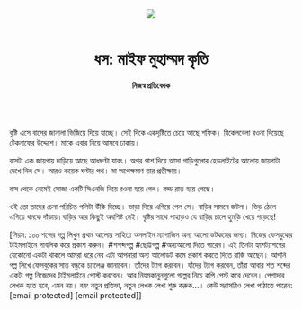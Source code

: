 <div align=center>
<img src=https://images.prothomalo.com/prothomalo-bangla/2021-01/1d75151c-eff9-4e9f-ac28-aebc4618d00f/palo_bangla_og.png />
<br><br>
<h1>ধস: মাইফ মুহাম্মদ কৃতি</h1> 
<h4>নিজস্ব প্রতিবেদক</h4>
<br><br>
</div>

বৃষ্টি এসে বাসের জানালা ভিজিয়ে দিয়ে যাচ্ছে। সেই দিকে একদৃষ্টিতে চেয়ে আছে শফিক। বিকেলবেলা রওনা দিয়েছে টেকনাফের উদ্দেশে। মাকে এবার নিয়ে আসবে ঢাকায়।

বাসটা এক জায়গায় দাড়িয়ে আছে আধঘণ্টা যাবৎ। অপর পাশ দিয়ে আসা গাড়িগুলোর হেডলাইটের আলোয় জায়গাটা দেখে নিল সে। আরও কয়েক ঘণ্টার পথ। মা অপেক্ষমাণ তার প্রতীক্ষায়।

বাস থেকে নেমেই সোজা একটি সিএনজি নিয়ে রওনা হয়ে গেল। বড্ড রাত হয়ে গেছে।

ওই তো তাদের চেনা পরিচিত গলিটা উঁকি দিচ্ছে। ভাড়া দিয়ে এগিয়ে গেল সে। বাড়ির সামনে জটলা। ভিড় ঠেলে এগিয়ে থমকে দাঁড়ায়।বাড়ির আর কিছুই অবশিষ্ট নেই। বৃষ্টির সাথে পাহাড়ও যে বাড়ির চালে হুমড়ি খেয়ে পড়েছে!

[নিয়ম: ১০০ শব্দের গল্প লিখুন প্রথম আলোর সাহিত্য অনলাইন ম্যাগাজিন অন্য আলো ডটকমের জন্য। নিজের ফেসবুকের টাইমলাইনে পাবলিক করে প্রকাশ করুন। #শশব্দগল্প #ছোট্টগল্প #অন্যআলো দিতে পারেন। এই তিনটা হ্যাশট্যাশগের যেকোনো একটা থাকলে আমরা ধরে নেব এটা আপনারা অন্য আলোডট কমে প্রকাশ করতে দিতে রাজি আছেন। আপনি গল্প লিখে ফেসবুকের সাত বন্ধুকে চ্যালেঞ্জ জানাবেন। তাঁদের ট্যাগ করবেন। যাঁদের ট্যাগ করবেন, তাঁরা আবার শত শব্দের একটা গল্প নিজেদের টাইমলাইনে পোস্ট করবেন। আর নিয়মকানুনগুলো গল্পের নিচে কপি পেস্ট করে দেবেন। পেশাদার লেখক হতে হবে, এমন নয়। বরং নতুন প্রতিভা, নতুন লেখক লেখা শুরু করুক...। কেউ সরাসরিও লেখা পাঠাতে পারেন: [email protected] [email protected]]

